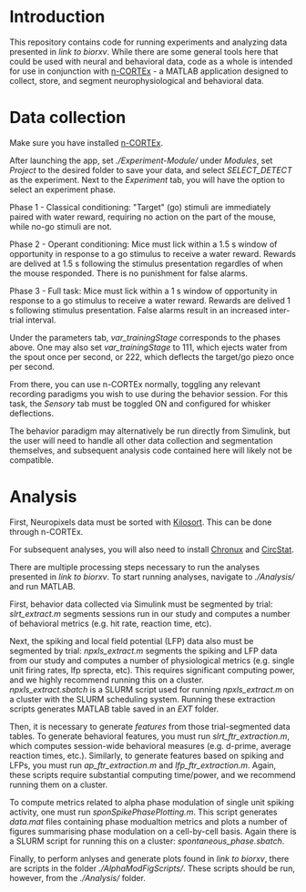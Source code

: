 # Introduction
This repository contains code for running experiments and analyzing data presented in *link to biorxv*.
While there are some general tools here that could be used with neural and behavioral data, code as 
a whole is intended for use in conjunction with [n-CORTEx](https://github.com/Neural-Control-Engineering/n-CORTex) - 
a MATLAB application designed to collect, store, and segment neurophysiological and behavioral data.

# Data collection 
Make sure you have installed [n-CORTEx](https://github.com/Neural-Control-Engineering/n-CORTex).

After launching the app, set *./Experiment-Module/* under *Modules*, set *Project* to the desired 
folder to save your data, and select *SELECT_DETECT* as the experiment. Next to the 
*Experiment* tab, you will have the option to select an experiment phase. 

Phase 1 - Classical conditioning: "Target" (go) stimuli are immediately paired with water reward, requiring
no action on the part of the mouse, while no-go stimuli are not.

Phase 2 - Operant conditioning: Mice must lick within a 1.5 s window of opportunity in response to a go 
stimulus to receive a water reward.  Rewards are delived at 1.5 s following the stimulus presentation 
regardles of when the mouse responded.  There is no punishment for false alarms.

Phase 3 - Full task: Mice must lick within a 1 s window of opportunity in response to a go stimulus to 
receive a water reward.  Rewards are delived 1 s following stimulus presentation.  False alarms result 
in an increased inter-trial interval.

Under the parameters tab, *var_trainingStage* corresponds to the phases above.  One may also set *var_trainingStage* to 
111, which ejects water from the spout once per second, or 222, which deflects the target/go piezo once per second.

From there, you can use n-CORTEx normally, toggling any relevant recording paradigms you wish to use during the behavior session.
For this task, the *Sensory* tab must be toggled ON and configured for whisker deflections.

The behavior paradigm may alternatively be run directly from Simulink, but the user will need to handle all 
other data collection and segmentation themselves, and subsequent analysis code contained here will likely 
not be compatible.

# Analysis 
First, Neuropixels data must be sorted with [Kilosort](https://github.com/MouseLand/Kilosort). This can be done through n-CORTEx.

For subsequent analyses, you will also need to install [Chronux](https://chronux.org/) and [CircStat](https://github.com/circstat/circstat-matlab).

There are multiple processing steps necessary to run the analyses presented in *link to biorxv*.
To start running analyses, navigate to *./Analysis/* and run MATLAB.

First, behavior data collected via Simulink must be segmented by trial:
*slrt_extract.m* segments sessions run in our study and computes a number of behavioral metrics (e.g. hit rate, reaction time, etc).

Next, the spiking and local field potential (LFP) data also must be segmented by trial:
*npxls_extract.m* segments the spiking and LFP data from our study and computes a number of physiological metrics (e.g. single unit firing rates, lfp sprecta, etc).
This requires significant computing power, and we highly recommend running this on a cluster.  
*npxls_extract.sbatch* is a SLURM script used for running *npxls_extract.m* on a cluster with the SLURM scheduling system.
Running these extraction scripts generates MATLAB table saved in an *EXT* folder.

Then, it is necessary to generate *features* from those trial-segmented data tables.
To generate behavioral features, you must run *slrt_ftr_extraction.m*, which computes session-wide behavioral measures (e.g. d-prime, average reaction times, etc.).
Similarly, to generate features based on spiking and LFPs, you must run *ap_ftr_extraction.m* and *lfp_ftr_extraction.m*.
Again, these scripts require substantial computing time/power, and we recommend running them on a cluster.

To compute metrics related to alpha phase modulation of single unit spiking activity, one must run *sponSpikePhasePlotting.m*.
This script generates *data.mat* files containing phase modualtion metrics and plots a number of figures summarising 
phase modulation on a cell-by-cell basis.  Again there is a SLURM script for running this on a cluster: *spontaneous_phase.sbatch*.

Finally, to perform anlyses and generate plots found in *link to biorxv*, there are scripts in the folder *./AlphaModFigScripts/*.
These scripts should be run, however, from the *./Analysis/* folder.